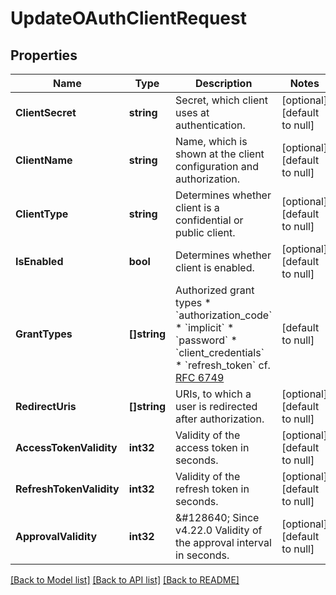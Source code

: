 # UpdateOAuthClientRequest

## Properties
Name | Type | Description | Notes
------------ | ------------- | ------------- | -------------
**ClientSecret** | **string** | Secret, which client uses at authentication. | [optional] [default to null]
**ClientName** | **string** | Name, which is shown at the client configuration and authorization. | [optional] [default to null]
**ClientType** | **string** | Determines whether client is a confidential or public client. | [optional] [default to null]
**IsEnabled** | **bool** | Determines whether client is enabled. | [optional] [default to null]
**GrantTypes** | **[]string** | Authorized grant types  * &#x60;authorization_code&#x60;  * &#x60;implicit&#x60;  * &#x60;password&#x60;  * &#x60;client_credentials&#x60;  * &#x60;refresh_token&#x60;    cf. [RFC 6749](https://tools.ietf.org/html/rfc6749) | [default to null]
**RedirectUris** | **[]string** | URIs, to which a user is redirected after authorization. | [optional] [default to null]
**AccessTokenValidity** | **int32** | Validity of the access token in seconds. | [optional] [default to null]
**RefreshTokenValidity** | **int32** | Validity of the refresh token in seconds. | [optional] [default to null]
**ApprovalValidity** | **int32** | &amp;#128640; Since v4.22.0  Validity of the approval interval in seconds. | [optional] [default to null]

[[Back to Model list]](../README.md#documentation-for-models) [[Back to API list]](../README.md#documentation-for-api-endpoints) [[Back to README]](../README.md)

